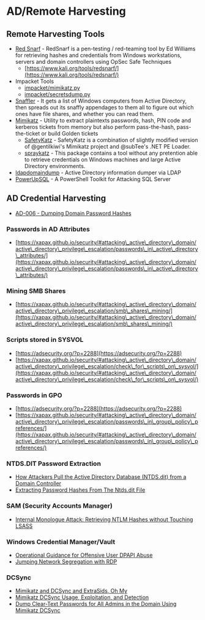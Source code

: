 # AD/Remote Harvesting

## Remote Harvesting Tools

* [Red Snarf](https://github.com/nccgroup/redsnarf) - RedSnarf is a pen-testing / red-teaming tool by Ed Williams for retrieving hashes and credentials from Windows workstations, servers and domain controllers using OpSec Safe Techniques
  * [https://www.kali.org/tools/redsnarf/](https://www.kali.org/tools/redsnarf/)
* Impacket Tools
  * [impacket/mimikatz.py](https://github.com/SecureAuthCorp/impacket/blob/impacket\_0\_9\_21/examples/mimikatz.py)
  * [impacket/secretsdump.py](https://github.com/SecureAuthCorp/impacket/blob/impacket\_0\_9\_21/examples/secretsdump.py)
* [Snaffler](https://github.com/SnaffCon/Snaffler) - It gets a list of Windows computers from Active Directory, then spreads out its snaffly appendages to them all to figure out which ones have file shares, and whether you can read them.
* [Mimikatz](https://github.com/gentilkiwi/mimikatz) - Utility to extract plaintexts passwords, hash, PIN code and kerberos tickets from memory but also perform pass-the-hash, pass-the-ticket or build Golden tickets
  * [SafetyKatz](https://github.com/GhostPack/SafetyKatz) - SafetyKatz is a combination of slightly modified version of @gentilkiwi's Mimikatz project and @subTee's .NET PE Loader.
  * [spraykatz](https://www.kali.org/tools/spraykatz/) - This package contains a tool without any pretention able to retrieve credentials on Windows machines and large Active Directory environments.
* [ldapdomaindump](https://github.com/dirkjanm/ldapdomaindump) - Active Directory information dumper via LDAP
* [PowerUpSQL](https://github.com/NetSPI/PowerUpSQL) - A PowerShell Toolkit for Attacking SQL Server

## AD Credential Harvesting

* [AD-006 - Dumping Domain Password Hashes](https://pentestlab.blog/2018/07/04/dumping-domain-password-hashes/)

### Passwords in AD Attributes

* [https://xapax.github.io/security/#attacking\_active\_directory\_domain/active\_directory\_privilege\_escalation/passwords\_in\_active\_directory\_attributes/](https://xapax.github.io/security/#attacking\_active\_directory\_domain/active\_directory\_privilege\_escalation/passwords\_in\_active\_directory\_attributes/)

### Mining SMB Shares

* [https://xapax.github.io/security/#attacking\_active\_directory\_domain/active\_directory\_privilege\_escalation/smb\_shares\_mining/](https://xapax.github.io/security/#attacking\_active\_directory\_domain/active\_directory\_privilege\_escalation/smb\_shares\_mining/)

### Scripts stored in SYSVOL

* [https://adsecurity.org/?p=2288](https://adsecurity.org/?p=2288)
* [https://xapax.github.io/security/#attacking\_active\_directory\_domain/active\_directory\_privilege\_escalation/check\_for\_scripts\_on\_sysvol/](https://xapax.github.io/security/#attacking\_active\_directory\_domain/active\_directory\_privilege\_escalation/check\_for\_scripts\_on\_sysvol/)

### Passwords in GPO

* [https://adsecurity.org/?p=2288](https://adsecurity.org/?p=2288)
* [https://xapax.github.io/security/#attacking\_active\_directory\_domain/active\_directory\_privilege\_escalation/passwords\_in\_group\_policy\_preferences/](https://xapax.github.io/security/#attacking\_active\_directory\_domain/active\_directory\_privilege\_escalation/passwords\_in\_group\_policy\_preferences/)

### NTDS.DIT Password Extraction

* [How Attackers Pull the Active Directory Database (NTDS.dit) from a Domain Controller](https://adsecurity.org/?p=451)
* [Extracting Password Hashes From The Ntds.dit File](https://blog.stealthbits.com/extracting-password-hashes-from-the-ntds-dit-file/)

### SAM (Security Accounts Manager)

* [Internal Monologue Attack: Retrieving NTLM Hashes without Touching LSASS](https://github.com/eladshamir/Internal-Monologue)

### Windows Credential Manager/Vault

* [Operational Guidance for Offensive User DPAPI Abuse](https://www.harmj0y.net/blog/redteaming/operational-guidance-for-offensive-user-dpapi-abuse/)
* [Jumping Network Segregation with RDP](https://rastamouse.me/blog/rdp-jump-boxes/)

### DCSync

* [Mimikatz and DCSync and ExtraSids, Oh My](https://www.harmj0y.net/blog/redteaming/mimikatz-and-dcsync-and-extrasids-oh-my/)
* [Mimikatz DCSync Usage, Exploitation, and Detection](https://adsecurity.org/?p=1729)
* [Dump Clear-Text Passwords for All Admins in the Domain Using Mimikatz DCSync](https://adsecurity.org/?p=2053)
